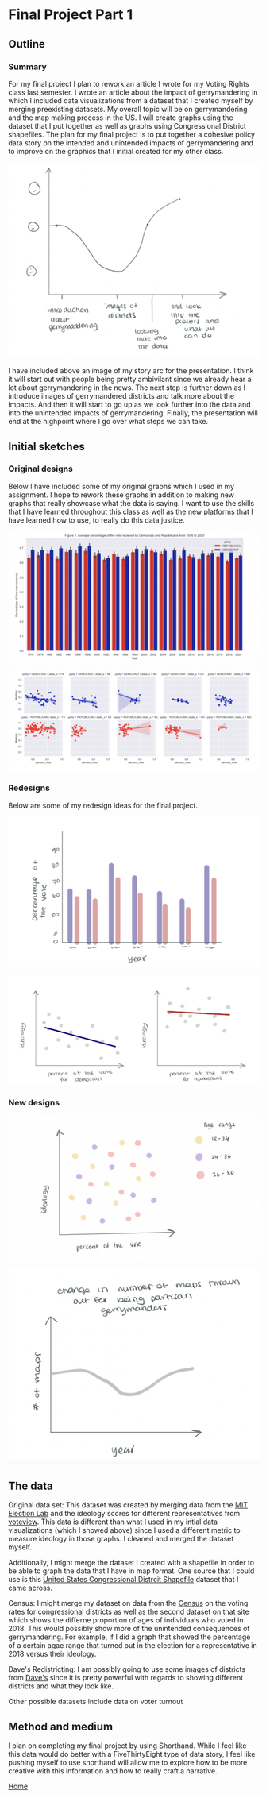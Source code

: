 # Final Project Part 1

## Outline

### Summary

For my final project I plan to rework an article I wrote for my Voting Rights class last semester. I wrote an article about the impact of gerrymandering in which I included data visualizations from a dataset that I created myself by merging preexisting datasets. My overall topic will be on gerrymandering and the map making process in the US. I will create graphs using the dataset that I put together as well as graphs using Congressional District shapefiles. The plan for my final project is to put together a cohesive policy data story on the intended and unintended impacts of gerrymandering and to improve on the graphics that I initial created for my other class. 

![Image](fp_image7.png)

I have included above an image of my story arc for the presentation. I think it will start out with people being pretty ambivilant since we already hear a lot about gerrymandering in the news. The next step is further down as I introduce images of gerrymandered districts and talk more about the impacts. And then it will start to go up as we look further into the data and into the unintended impacts of gerrymandering. Finally, the presentation will end at the highpoint where I go over what steps we can take. 

## Initial sketches

### Original designs

Below I have included some of my original graphs which I used in my assignment. I hope to rework these graphs in addition to making new graphs that really showcase what the data is saying. I want to use the skills that I have learned throughout this class as well as the new platforms that I have learned how to use, to really do this data justice. 

![Image](final_project_image2.png)

![Image](final_project_image1.png)

### Redesigns

Below are some of my redesign ideas for the final project. 

![Image](fp_image5.png)

![Image](fp_image3.png)

### New designs

![Image](fp_image4.png)

![Image](fp_image6.png)

## The data

Original data set: This dataset was created by merging data from the [MIT Election Lab](https://dataverse.harvard.edu/dataset.xhtml?persistentId=doi:10.7910/DVN/IG0UN2) and the ideology scores for different representatives from [voteview](https://voteview.com/data). This data is different than what I used in my intial data visualizations (which I showed above) since I used a different metric to measure ideology in those graphs. I cleaned and merged the dataset myself. 

Additionally, I might merge the dataset I created with a shapefile in order to be able to graph the data that I have in map format. One source that I could use is this [United States Congressional Distrcit Shapefile](https://cdmaps.polisci.ucla.edu/) dataset that I came across.

Census: I might merge my dataset on data from the [Census](https://www.census.gov/data/tables/time-series/demo/voting-and-registration/congressional-voting-tables.html) on the voting rates for congressional districts as well as the second dataset on that site which shows the differne proportion of ages of individuals who voted in 2018. This would possibly show more of the unintended consequences of gerrymandering. For example, if I did a graph that showed the percentage of a certain agae range that turned out in the election for a representative in 2018 versus their ideology. 

Dave's Redistricting: I am possibly going to use some images of districts from [Dave's](https://davesredistricting.org/maps#home) since it is pretty powerful with regards to showing different districts and what they look like. 

Other possible datasets include data on voter turnout 

## Method and medium

I plan on completing my final project by using Shorthand. While I feel like this data would do better with a FiveThirtyEight type of data story, I feel like pushing myself to use shorthand will allow me to explore how to be more creative with this information and how to really craft a narrative. 

[Home](/README.md)
